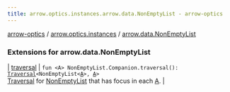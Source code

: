 ```yaml
---
title: arrow.optics.instances.arrow.data.NonEmptyList - arrow-optics
---
```


[arrow-optics](../../index.html) / [arrow.optics.instances](../index.html) / [arrow.data.NonEmptyList](./index.html)

### Extensions for arrow.data.NonEmptyList

| [traversal](traversal.html) | `fun <A> NonEmptyList.Companion.traversal(): `[`Traversal`](../../arrow.optics/-traversal.html)`<NonEmptyList<`[`A`](traversal.html#A)`>, `[`A`](traversal.html#A)`>`<br>[Traversal](../../arrow.optics/-traversal.html) for [NonEmptyList](#) that has focus in each [A](traversal.html#A). |

